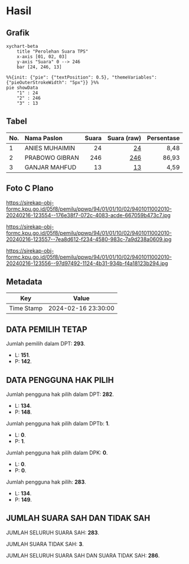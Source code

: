 # Hasil

## Grafik

```mermaid
xychart-beta
    title "Perolehan Suara TPS"
    x-axis [01, 02, 03]
    y-axis "Suara" 0 --> 246
    bar [24, 246, 13]
```

```mermaid
%%{init: {"pie": {"textPosition": 0.5}, "themeVariables": {"pieOuterStrokeWidth": "5px"}} }%%
pie showData
    "1" : 24
    "2" : 246
    "3" : 13
```

## Tabel

| No. | Nama Paslon    | Suara | Suara (raw) | Persentase |
|:--- |:-------------- | -----:| -----------:| ----------:|
| 1   | ANIES MUHAIMIN | 24    | [24][p-1]   | 8,48       |
| 2   | PRABOWO GIBRAN | 246   | [246][p-2]  | 86,93      |
| 3   | GANJAR MAHFUD  | 13    | [13][p-3]   | 4,59       |


[p-1]: https://github.com/gigit-pemilu/pemilu-2024-94-papua-tengah/blob/main/pilpres/hitung-suara/sub/94-papua-tengah/sub/01-nabire/sub/01-nabire/sub/1002-kali-bobo/sub/010-tps/sub/paslon-1.txt
[p-2]: https://github.com/gigit-pemilu/pemilu-2024-94-papua-tengah/blob/main/pilpres/hitung-suara/sub/94-papua-tengah/sub/01-nabire/sub/01-nabire/sub/1002-kali-bobo/sub/010-tps/sub/paslon-2.txt
[p-3]: https://github.com/gigit-pemilu/pemilu-2024-94-papua-tengah/blob/main/pilpres/hitung-suara/sub/94-papua-tengah/sub/01-nabire/sub/01-nabire/sub/1002-kali-bobo/sub/010-tps/sub/paslon-3.txt

## Foto C Plano

https://sirekap-obj-formc.kpu.go.id/05f8/pemilu/ppwp/94/01/01/10/02/9401011002010-20240216-123554--176e38f7-072c-4083-acde-667059b473c7.jpg

https://sirekap-obj-formc.kpu.go.id/05f8/pemilu/ppwp/94/01/01/10/02/9401011002010-20240216-123557--7ea8d612-f234-4580-983c-7a9d238a0609.jpg

https://sirekap-obj-formc.kpu.go.id/05f8/pemilu/ppwp/94/01/01/10/02/9401011002010-20240216-123556--97d97492-1124-4b31-934b-f4a18123b294.jpg


## Metadata

| Key        | Value               |
| ---------- | ------------------- |
| Time Stamp | 2024-02-16 23:30:00 |


## DATA PEMILIH TETAP

Jumlah pemilih dalam DPT: **293**.
 * L: **151**.
 * P: **142**.

## DATA PENGGUNA HAK PILIH

Jumlah pengguna hak pilih dalam DPT: **282**.
 * L: **134**.
 * P: **148**.

Jumlah pengguna hak pilih dalam DPTb: **1**.
 * L: **0**.
 * P: **1**.

Jumlah pengguna hak pilih dalam DPK: **0**.
 * L: **0**.
 * P: **0**.

Jumlah pengguna hak pilih: **283**.
 * L: **134**.
 * P: **149**.

## JUMLAH SUARA SAH DAN TIDAK SAH

JUMLAH SELURUH SUARA SAH: **283**.

JUMLAH SUARA TIDAK SAH: **3**.

JUMLAH SELURUH SUARA SAH DAN SUARA TIDAK SAH: **286**.


